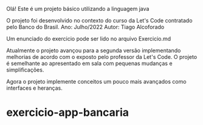 Olá!
Este é um projeto básico utilizando a linguagem java

O projeto foi desenvolvido no contexto do curso da Let's Code contratado pelo Banco do Brasil.
Ano: Julho/2022
Autor: Tiago Alcoforado

Um enunciado do exercicio pode ser lido no arquivo Exercicio.md

Atualmente o projeto avançou para a segunda versão implementando melhorias de acordo com o exposto pelo professor da Let's Code. O projeto é semelhante ao apresentado em sala com pequenas mudanças e simplificações.

Agora o projeto implemente conceitos um pouco mais avançados como interfaces e heranças.

# exercicio-app-bancaria
